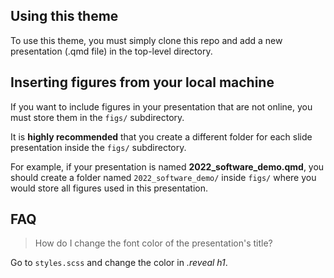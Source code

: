 
## Using this theme

To use this theme, you must simply clone this repo and add a new presentation
(.qmd file) in the top-level directory.


## Inserting figures from your local machine

If you want to include figures in your presentation that are not online,
you must store them in the `figs/` subdirectory. 

It is **highly recommended**
that you create a different folder for each slide presentation inside the 
`figs/` subdirectory. 

For example, if your presentation is named
**2022_software_demo.qmd**, you should create a folder named 
`2022_software_demo/` inside `figs/` where you would store all figures used in
this presentation.

## FAQ

> How do I change the font color of the presentation's title? 

Go to `styles.scss` and change the color in *.reveal h1*.
